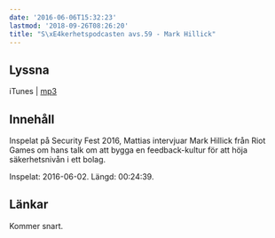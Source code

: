 ```yaml
---
date: '2016-06-06T15:32:23'
lastmod: '2018-09-26T08:26:20'
title: "S\xE4kerhetspodcasten avs.59 - Mark Hillick"
---
```

## Lyssna

iTunes \| [mp3](http://traffic.libsyn.com/sakerhetspodcasten/markhillick.mp3)

## Innehåll

Inspelat på Security Fest 2016, Mattias intervjuar Mark Hillick från Riot Games om
hans talk om att bygga en feedback-kultur för att höja säkerhetsnivån i ett bolag.

Inspelat: 2016-06-02. Längd: 00:24:39.

## Länkar

Kommer snart.

